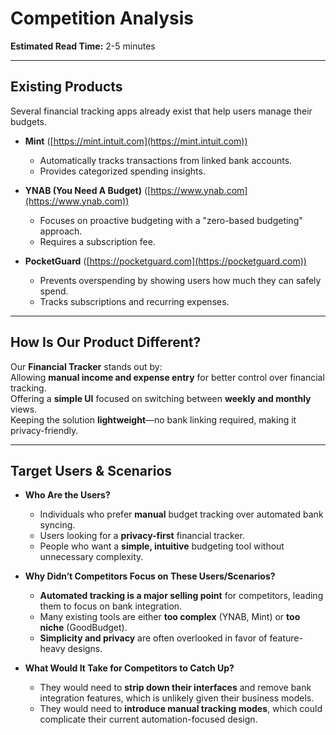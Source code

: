 # Competition Analysis  

**Estimated Read Time:** 2-5 minutes  

---

## Existing Products  

Several financial tracking apps already exist that help users manage their budgets.  

- **Mint** ([https://mint.intuit.com](https://mint.intuit.com))  
  - Automatically tracks transactions from linked bank accounts.  
  - Provides categorized spending insights.  

- **YNAB (You Need A Budget)** ([https://www.ynab.com](https://www.ynab.com))  
  - Focuses on proactive budgeting with a "zero-based budgeting" approach.  
  - Requires a subscription fee.  

- **PocketGuard** ([https://pocketguard.com](https://pocketguard.com))  
  - Prevents overspending by showing users how much they can safely spend.  
  - Tracks subscriptions and recurring expenses.  

---

## How Is Our Product Different?  

Our **Financial Tracker** stands out by:  
Allowing **manual income and expense entry** for better control over financial tracking.  
Offering a **simple UI** focused on switching between **weekly and monthly** views.  
Keeping the solution **lightweight**—no bank linking required, making it privacy-friendly.  

---

## Target Users & Scenarios  

- **Who Are the Users?**  
  - Individuals who prefer **manual** budget tracking over automated bank syncing.  
  - Users looking for a **privacy-first** financial tracker.  
  - People who want a **simple, intuitive** budgeting tool without unnecessary complexity.  

- **Why Didn’t Competitors Focus on These Users/Scenarios?**  
  - **Automated tracking is a major selling point** for competitors, leading them to focus on bank integration.  
  - Many existing tools are either **too complex** (YNAB, Mint) or **too niche** (GoodBudget).  
  - **Simplicity and privacy** are often overlooked in favor of feature-heavy designs.  

- **What Would It Take for Competitors to Catch Up?**  
  - They would need to **strip down their interfaces** and remove bank integration features, which is unlikely given their business models.  
  - They would need to **introduce manual tracking modes**, which could complicate their current automation-focused design.  

